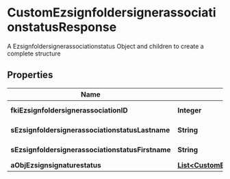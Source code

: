 

# CustomEzsignfoldersignerassociationstatusResponse

A Ezsignfoldersignerassociationstatus Object and children to create a complete structure

## Properties

| Name | Type | Description | Notes |
|------------ | ------------- | ------------- | -------------|
|**fkiEzsignfoldersignerassociationID** | **Integer** | The unique ID of the Ezsignfoldersignerassociation |  |
|**sEzsignfoldersignerassociationstatusLastname** | **String** | The last name of the Ezsignsigner |  |
|**sEzsignfoldersignerassociationstatusFirstname** | **String** | The first name of the Ezsignsigner |  |
|**aObjEzsignsignaturestatus** | [**List&lt;CustomEzsignsignaturestatusResponse&gt;**](CustomEzsignsignaturestatusResponse.md) |  |  |



